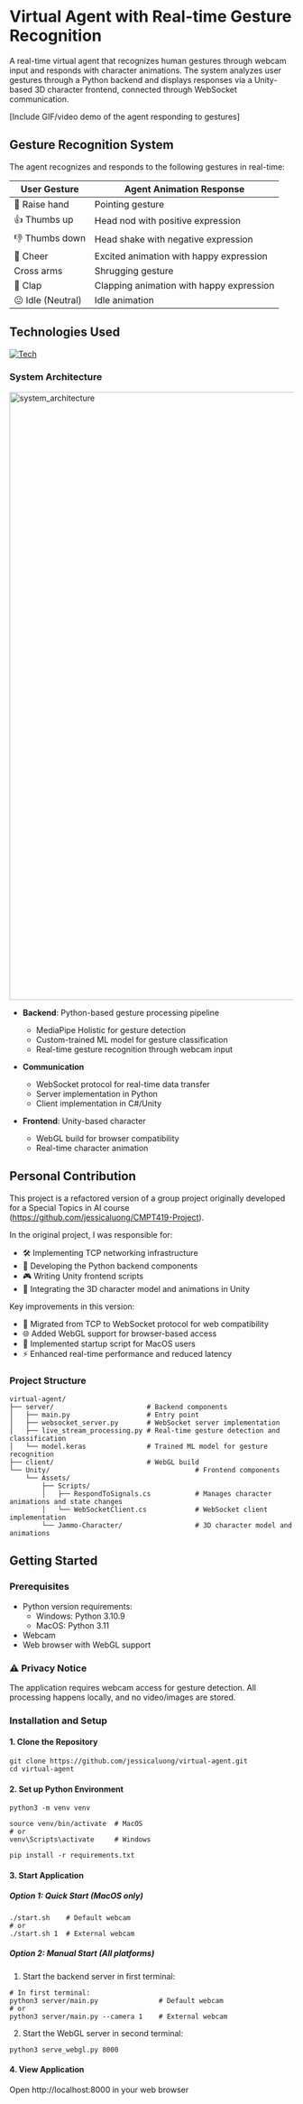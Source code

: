 # Virtual Agent with Real-time Gesture Recognition

A real-time virtual agent that recognizes human gestures through webcam input and responds with character animations. The system analyzes user gestures through a Python backend and displays responses via a Unity-based 3D character frontend, connected through WebSocket communication.

[Include GIF/video demo of the agent responding to gestures]

## Gesture Recognition System

The agent recognizes and responds to the following gestures in real-time:

| User Gesture | Agent Animation Response |
| --- | --- |
| 👋 Raise hand | Pointing gesture |
| 👍 Thumbs up | Head nod with positive expression |
| 👎 Thumbs down | Head shake with negative expression |
| 🙌 Cheer | Excited animation with happy expression |
| Cross arms | Shrugging gesture |
| 👏 Clap | Clapping animation with happy expression |
| 😐 Idle (Neutral) | Idle animation |

## Technologies Used 

[![Tech](https://skillicons.dev/icons?i=py,unity,cs)](https://skillicons.dev)

### System Architecture 

<img width="1078" alt="system_architecture" src="https://github.com/user-attachments/assets/bb319ee6-fb17-4658-97e7-a1ad3cf7dde8" />

* **Backend**: Python-based gesture processing pipeline
   * MediaPipe Holistic for gesture detection
   * Custom-trained ML model for gesture classification
   * Real-time gesture recognition through webcam input

* **Communication**
   * WebSocket protocol for real-time data transfer
   * Server implementation in Python
   * Client implementation in C#/Unity

* **Frontend**: Unity-based character 
   * WebGL build for browser compatibility
   * Real-time character animation

## Personal Contribution 

This project is a refactored version of a group project originally developed for a Special Topics in AI course (https://github.com/jessicaluong/CMPT419-Project). 

In the original project, I was responsible for:

- 🛠️ Implementing TCP networking infrastructure
- 🐍 Developing the Python backend components
- 🎮 Writing Unity frontend scripts
- 🤖 Integrating the 3D character model and animations in Unity 

Key improvements in this version:

- 🔄 Migrated from TCP to WebSocket protocol for web compatibility
- 🌐 Added WebGL support for browser-based access
- 🍎 Implemented startup script for MacOS users
- ⚡ Enhanced real-time performance and reduced latency


### Project Structure

```
virtual-agent/
├── server/                       # Backend components
│   ├── main.py                   # Entry point
│   ├── websocket_server.py       # WebSocket server implementation
│   ├── live_stream_processing.py # Real-time gesture detection and classification
│   └── model.keras               # Trained ML model for gesture recognition
├── client/                       # WebGL build
└── Unity/                                    # Frontend components
    └── Assets/
        ├── Scripts/
        │   ├── RespondToSignals.cs           # Manages character animations and state changes
        │   └── WebSocketClient.cs            # WebSocket client implementation
        └── Jammo-Character/                  # 3D character model and animations
```

## Getting Started 

### Prerequisites 
- Python version requirements: 
  - Windows: Python 3.10.9
  - MacOS: Python 3.11
- Webcam 
- Web browser with WebGL support 

### ⚠️ Privacy Notice
The application requires webcam access for gesture detection. All processing happens locally, and no video/images are stored.

### Installation and Setup

#### 1. Clone the Repository
```
git clone https://github.com/jessicaluong/virtual-agent.git
cd virtual-agent
```

#### 2. Set up Python Environment 
```
python3 -m venv venv

source venv/bin/activate  # MacOS
# or
venv\Scripts\activate     # Windows

pip install -r requirements.txt
```

#### 3. Start Application 

##### Option 1: Quick Start (MacOS only)
```
./start.sh    # Default webcam
# or 
./start.sh 1  # External webcam
```

##### Option 2: Manual Start (All platforms)

1. Start the backend server in first terminal:
```
# In first terminal:
python3 server/main.py               # Default webcam
# or 
python3 server/main.py --camera 1    # External webcam
```
2. Start the WebGL server in second terminal: 
```
python3 serve_webgl.py 8000
```

#### 4. View Application
Open http://localhost:8000 in your web browser
